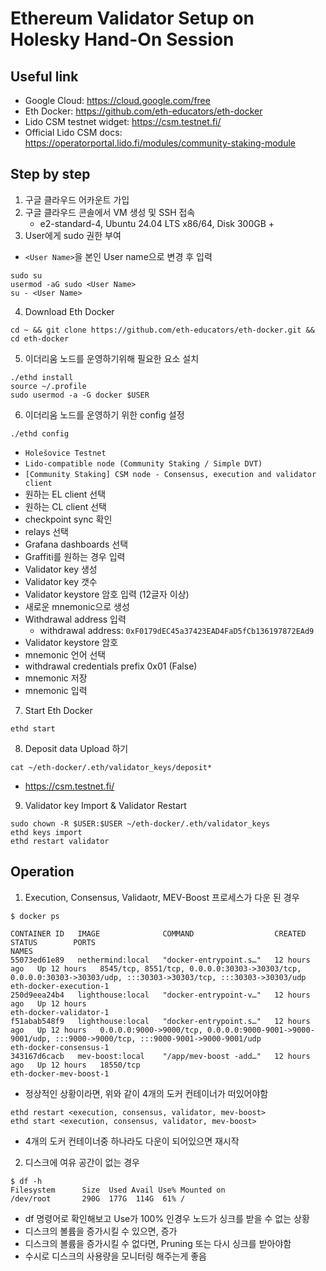 # Ethereum Validator Setup on Holesky Hand-On Session

## Useful link

- Google Cloud: https://cloud.google.com/free
- Eth Docker: https://github.com/eth-educators/eth-docker
- Lido CSM testnet widget: https://csm.testnet.fi/
- Official Lido CSM docs: https://operatorportal.lido.fi/modules/community-staking-module

## Step by step

1. 구글 클라우드 어카운트 가입
2. 구글 클라우드 콘솔에서 VM 생성 및 SSH 접속
   - e2-standard-4, Ubuntu 24.04 LTS x86/64, Disk 300GB +
3. User에게 sudo 권한 부여
 - `<User Name>`을 본인 User name으로 변경 후 입력
```
sudo su
usermod -aG sudo <User Name>
su - <User Name>
```

4. Download Eth Docker

```
cd ~ && git clone https://github.com/eth-educators/eth-docker.git && cd eth-docker
```

5. 이더리움 노드를 운영하기위해 필요한 요소 설치

```
./ethd install
source ~/.profile
sudo usermod -a -G docker $USER
```

6. 이더리움 노드를 운영하기 위한 config 설정
```
./ethd config
```
   - `Holešovice Testnet`
   - `Lido-compatible node (Community Staking / Simple DVT)`
   - `[Community Staking] CSM node - Consensus, execution and validator client`
   - 원하는 EL client 선택
   - 원하는 CL client 선택
   - checkpoint sync 확인
   - relays 선택
   - Grafana dashboards 선택
   - Graffiti를 원하는 경우 입력
   - Validator key 생성
   - Validator key 갯수
   - Validator keystore 암호 입력 (12글자 이상)
   - 새로운 mnemonic으로 생성
   - Withdrawal address 입력
      - withdrawal address: `0xF0179dEC45a37423EAD4FaD5fCb136197872EAd9`
   - Validator keystore 암호
   - mnemonic 언어 선택
   - withdrawal credentials prefix 0x01 (False)
   - mnemonic 저장
   - mnemonic 입력

7. Start Eth Docker

```
ethd start
```

8. Deposit data Upload 하기


```
cat ~/eth-docker/.eth/validator_keys/deposit*
```

- https://csm.testnet.fi/

9. Validator key Import & Validator Restart

```
sudo chown -R $USER:$USER ~/eth-docker/.eth/validator_keys
ethd keys import
ethd restart validator
```

## Operation

1. Execution, Consensus, Validaotr, MEV-Boost 프로세스가 다운 된 경우

```
$ docker ps

CONTAINER ID   IMAGE              COMMAND                  CREATED        STATUS        PORTS                                                                                                              NAMES
55073ed61e89   nethermind:local   "docker-entrypoint.s…"   12 hours ago   Up 12 hours   8545/tcp, 8551/tcp, 0.0.0.0:30303->30303/tcp, 0.0.0.0:30303->30303/udp, :::30303->30303/tcp, :::30303->30303/udp   eth-docker-execution-1
250d9eea24b4   lighthouse:local   "docker-entrypoint-v…"   12 hours ago   Up 12 hours                                                                                                                      eth-docker-validator-1
f51abab548f9   lighthouse:local   "docker-entrypoint.s…"   12 hours ago   Up 12 hours   0.0.0.0:9000->9000/tcp, 0.0.0.0:9000-9001->9000-9001/udp, :::9000->9000/tcp, :::9000-9001->9000-9001/udp           eth-docker-consensus-1
343167d6cacb   mev-boost:local    "/app/mev-boost -add…"   12 hours ago   Up 12 hours   18550/tcp                                                                                                          eth-docker-mev-boost-1
```

- 정상적인 상황이라면, 위와 같이 4개의 도커 컨테이너가 떠있어야함

```
ethd restart <execution, consensus, validator, mev-boost>
ethd start <execution, consensus, validator, mev-boost>
```

- 4개의 도커 컨테이너중 하나라도 다운이 되어있으면 재시작

2. 디스크에 여유 공간이 없는 경우

```
$ df -h
Filesystem      Size  Used Avail Use% Mounted on
/dev/root       290G  177G  114G  61% /
```

- df 명령어로 확인해보고 Use가 100% 인경우 노드가 싱크를 받을 수 없는 상황
- 디스크의 볼륨을 증가시킬 수 있으면, 증가
- 디스크의 볼륨을 증가시킬 수 없다면, Pruning 또는 다시 싱크를 받아야함
- 수시로 디스크의 사용량을 모니터링 해주는게 좋음
